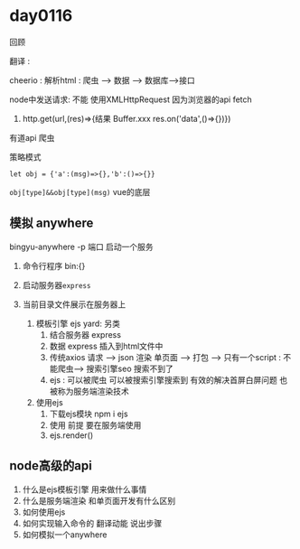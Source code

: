 # day0116

回顾

翻译 : 

cheerio : 解析html : 爬虫 --> 数据 --> 数据库-->接口 

node中发送请求: 不能 使用XMLHttpRequest 因为浏览器的api  fetch

1. http.get(url,(res)=>{结果 Buffer.xxx  res.on('data',()=>{})})

有道api 爬虫

策略模式 

`let obj = {'a':(msg)=>{},'b':()=>{}}`

`obj[type]&&obj[type](msg)` vue的底层



## 模拟 anywhere 

bingyu-anywhere -p  端口 启动一个服务 

1. 命令行程序 bin:{}

2. 启动服务器`express`
3. 当前目录文件展示在服务器上
   1. 模板引擎 ejs  yard: 另类
      1. 结合服务器 express
      2. 数据 express 插入到html文件中 
      3. 传统axios 请求 --> json 渲染 单页面 --> 打包 --> 只有一个script : 不能爬虫--> 搜索引擎seo 搜索不到了
      4. ejs  : 可以被爬虫 可以被搜索引擎搜索到  有效的解决首屏白屏问题 也被称为服务端渲染技术
   2. 使用ejs
      1. 下载ejs模块  npm i ejs
      2. 使用 前提 要在服务端使用
      3. ejs.render()

## node高级的api



























1. 什么是ejs模板引擎 用来做什么事情
2. 什么是服务端渲染 和单页面开发有什么区别
3. 如何使用ejs
4. 如何实现输入命令的 翻译动能 说出步骤
5. 如何模拟一个anywhere



















